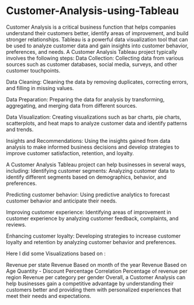 # Customer-Analysis-using-Tableau
Customer Analysis is a critical business function that helps companies understand their customers better, identify areas of improvement, and build stronger relationships. Tableau is a powerful data visualization tool that can be used to analyze customer data and gain insights into customer behavior, preferences, and needs.
A Customer Analysis Tableau project typically involves the following steps:
Data Collection: Collecting data from various sources such as customer databases, social media, surveys, and other customer touchpoints.

Data Cleaning: Cleaning the data by removing duplicates, correcting errors, and filling in missing values.

Data Preparation: Preparing the data for analysis by transforming, aggregating, and merging data from different sources.

Data Visualization: Creating visualizations such as bar charts, pie charts, scatterplots, and heat maps to analyze customer data and identify patterns and trends.

Insights and Recommendations: Using the insights gained from data analysis to make informed business decisions and develop strategies to improve customer satisfaction, retention, and loyalty.

A Customer Analysis Tableau project can help businesses in several ways, including:
Identifying customer segments: Analyzing customer data to identify different segments based on demographics, behavior, and preferences.

Predicting customer behavior: Using predictive analytics to forecast customer behavior and anticipate their needs.

Improving customer experience: Identifying areas of improvement in customer experience by analyzing customer feedback, complaints, and reviews.

Enhancing customer loyalty: Developing strategies to increase customer loyalty and retention by analyzing customer behavior and preferences.

Here I did some Visualizations based on :

Revenue per state
Revenue Based on month of the year
Revenue Based on Age
Quantity - Discount Percentage Correlation
Percentage of revenue per region
Revenue per category per gender
Overall, a Customer Analysis can help businesses gain a competitive advantage by understanding their customers better and providing them with personalized experiences that meet their needs and expectations.
